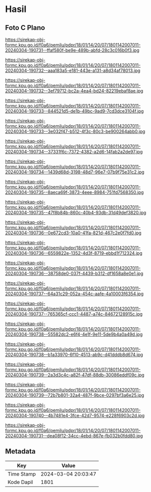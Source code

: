# Hasil

## Foto C Plano

https://sirekap-obj-formc.kpu.go.id/f0a6/pemilu/pdpr/18/01/14/20/07/1801142007011-20240304-190731--ffaf580f-be9e-489b-abfd-28c3c016b0f3.jpg

https://sirekap-obj-formc.kpu.go.id/f0a6/pemilu/pdpr/18/01/14/20/07/1801142007011-20240304-190732--aaa183a5-e181-443e-a131-a8d34af78013.jpg

https://sirekap-obj-formc.kpu.go.id/f0a6/pemilu/pdpr/18/01/14/20/07/1801142007011-20240304-190732--3ef79712-bc2a-4ea4-bd24-82219ebaf8ae.jpg

https://sirekap-obj-formc.kpu.go.id/f0a6/pemilu/pdpr/18/01/14/20/07/1801142007011-20240304-190733--844521d5-de1b-49bc-9ad9-7cd3dce3104f.jpg

https://sirekap-obj-formc.kpu.go.id/f0a6/pemilu/pdpr/18/01/14/20/07/1801142007011-20240304-190733--3e032f47-b512-4f3c-80c3-be900264abb0.jpg

https://sirekap-obj-formc.kpu.go.id/f0a6/pemilu/pdpr/18/01/14/20/07/1801142007011-20240304-190734--37331f6c-7372-4382-a2d6-14fab2a2de97.jpg

https://sirekap-obj-formc.kpu.go.id/f0a6/pemilu/pdpr/18/01/14/20/07/1801142007011-20240304-190734--1439d68d-3198-48d7-96e7-07b9f75e31c2.jpg

https://sirekap-obj-formc.kpu.go.id/f0a6/pemilu/pdpr/18/01/14/20/07/1801142007011-20240304-190735--8aeca69f-3873-4eee-8984-751fd7568350.jpg

https://sirekap-obj-formc.kpu.go.id/f0a6/pemilu/pdpr/18/01/14/20/07/1801142007011-20240304-190735--47f8b84b-860c-40b4-93db-31d49def3820.jpg

https://sirekap-obj-formc.kpu.go.id/f0a6/pemilu/pdpr/18/01/14/20/07/1801142007011-20240304-190736--0e672cd3-10a0-41fa-821d-467c2e0f7fd0.jpg

https://sirekap-obj-formc.kpu.go.id/f0a6/pemilu/pdpr/18/01/14/20/07/1801142007011-20240304-190736--6559822e-1352-4d3f-8719-ebbd1f712324.jpg

https://sirekap-obj-formc.kpu.go.id/f0a6/pemilu/pdpr/18/01/14/20/07/1801142007011-20240304-190736--38758de0-037f-4439-b312-df1658a8e0e1.jpg

https://sirekap-obj-formc.kpu.go.id/f0a6/pemilu/pdpr/18/01/14/20/07/1801142007011-20240304-190737--64a31c29-052a-454c-aafe-4a10003f6354.jpg

https://sirekap-obj-formc.kpu.go.id/f0a6/pemilu/pdpr/18/01/14/20/07/1801142007011-20240304-190737--765365cf-ccc1-4487-a74c-84672128915c.jpg

https://sirekap-obj-formc.kpu.go.id/f0a6/pemilu/pdpr/18/01/14/20/07/1801142007011-20240304-190738--55582dc2-e6f4-4e1f-9e11-5de9b4a0a49d.jpg

https://sirekap-obj-formc.kpu.go.id/f0a6/pemilu/pdpr/18/01/14/20/07/1801142007011-20240304-190738--b1a33970-6f10-4513-ab9c-d41dddb8d674.jpg

https://sirekap-obj-formc.kpu.go.id/f0a6/pemilu/pdpr/18/01/14/20/07/1801142007011-20240304-190739--2a3d3c4c-a82f-47df-88db-30086eddf09c.jpg

https://sirekap-obj-formc.kpu.go.id/f0a6/pemilu/pdpr/18/01/14/20/07/1801142007011-20240304-190739--72b7b801-32a4-487f-9bce-0297bf3a6e25.jpg

https://sirekap-obj-formc.kpu.go.id/f0a6/pemilu/pdpr/18/01/14/20/07/1801142007011-20240304-190740--4b7481e4-3fce-42d7-9574-e228f6903c2d.jpg

https://sirekap-obj-formc.kpu.go.id/f0a6/pemilu/pdpr/18/01/14/20/07/1801142007011-20240304-190731--dea08f12-34cc-4ebd-867e-fb032b0fdd80.jpg


## Metadata

| Key        | Value               |
| ---------- | ------------------- |
| Time Stamp | 2024-03-04 20:03:47 |
| Kode Dapil | 1801                |



